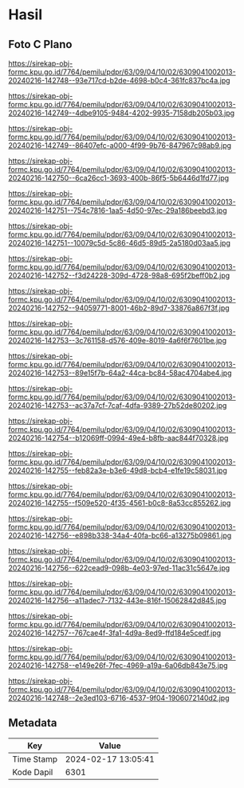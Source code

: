 # Hasil

## Foto C Plano

https://sirekap-obj-formc.kpu.go.id/7764/pemilu/pdpr/63/09/04/10/02/6309041002013-20240216-142748--93e717cd-b2de-4698-b0c4-361fc837bc4a.jpg

https://sirekap-obj-formc.kpu.go.id/7764/pemilu/pdpr/63/09/04/10/02/6309041002013-20240216-142749--4dbe9105-9484-4202-9935-7158db205b03.jpg

https://sirekap-obj-formc.kpu.go.id/7764/pemilu/pdpr/63/09/04/10/02/6309041002013-20240216-142749--86407efc-a000-4f99-9b76-847967c98ab9.jpg

https://sirekap-obj-formc.kpu.go.id/7764/pemilu/pdpr/63/09/04/10/02/6309041002013-20240216-142750--6ca26cc1-3693-400b-86f5-5b6446d1fd77.jpg

https://sirekap-obj-formc.kpu.go.id/7764/pemilu/pdpr/63/09/04/10/02/6309041002013-20240216-142751--754c7816-1aa5-4d50-97ec-29a186beebd3.jpg

https://sirekap-obj-formc.kpu.go.id/7764/pemilu/pdpr/63/09/04/10/02/6309041002013-20240216-142751--10079c5d-5c86-46d5-89d5-2a5180d03aa5.jpg

https://sirekap-obj-formc.kpu.go.id/7764/pemilu/pdpr/63/09/04/10/02/6309041002013-20240216-142752--f3d24228-309d-4728-98a8-695f2beff0b2.jpg

https://sirekap-obj-formc.kpu.go.id/7764/pemilu/pdpr/63/09/04/10/02/6309041002013-20240216-142752--94059771-8001-46b2-89d7-33876a867f3f.jpg

https://sirekap-obj-formc.kpu.go.id/7764/pemilu/pdpr/63/09/04/10/02/6309041002013-20240216-142753--3c761158-d576-409e-8019-4a6f6f7601be.jpg

https://sirekap-obj-formc.kpu.go.id/7764/pemilu/pdpr/63/09/04/10/02/6309041002013-20240216-142753--89e15f7b-64a2-44ca-bc84-58ac4704abe4.jpg

https://sirekap-obj-formc.kpu.go.id/7764/pemilu/pdpr/63/09/04/10/02/6309041002013-20240216-142753--ac37a7cf-7caf-4dfa-9389-27b52de80202.jpg

https://sirekap-obj-formc.kpu.go.id/7764/pemilu/pdpr/63/09/04/10/02/6309041002013-20240216-142754--b12069ff-0994-49e4-b8fb-aac844f70328.jpg

https://sirekap-obj-formc.kpu.go.id/7764/pemilu/pdpr/63/09/04/10/02/6309041002013-20240216-142755--feb82a3e-b3e6-49d8-bcb4-e1fe19c58031.jpg

https://sirekap-obj-formc.kpu.go.id/7764/pemilu/pdpr/63/09/04/10/02/6309041002013-20240216-142755--f509e520-4f35-4561-b0c8-8a53cc855262.jpg

https://sirekap-obj-formc.kpu.go.id/7764/pemilu/pdpr/63/09/04/10/02/6309041002013-20240216-142756--e898b338-34a4-40fa-bc66-a13275b09861.jpg

https://sirekap-obj-formc.kpu.go.id/7764/pemilu/pdpr/63/09/04/10/02/6309041002013-20240216-142756--622cead9-098b-4e03-97ed-11ac31c5647e.jpg

https://sirekap-obj-formc.kpu.go.id/7764/pemilu/pdpr/63/09/04/10/02/6309041002013-20240216-142756--a11adec7-7132-443e-816f-15062842d845.jpg

https://sirekap-obj-formc.kpu.go.id/7764/pemilu/pdpr/63/09/04/10/02/6309041002013-20240216-142757--767cae4f-3fa1-4d9a-8ed9-ffd184e5cedf.jpg

https://sirekap-obj-formc.kpu.go.id/7764/pemilu/pdpr/63/09/04/10/02/6309041002013-20240216-142758--e149e26f-7fec-4969-a19a-6a06db843e75.jpg

https://sirekap-obj-formc.kpu.go.id/7764/pemilu/pdpr/63/09/04/10/02/6309041002013-20240216-142748--2e3ed103-6716-4537-9f04-1906072140d2.jpg


## Metadata

| Key        | Value               |
| ---------- | ------------------- |
| Time Stamp | 2024-02-17 13:05:41 |
| Kode Dapil | 6301                |




